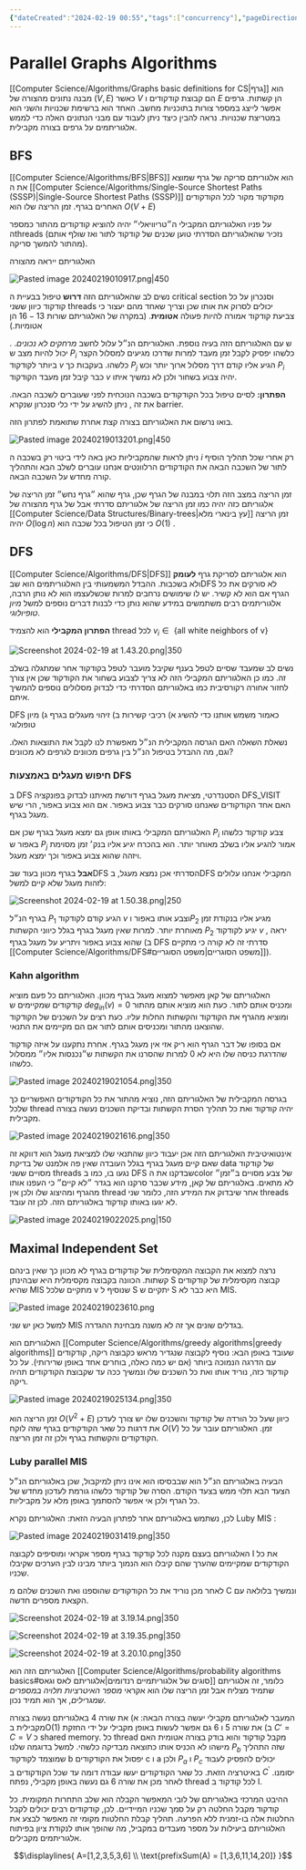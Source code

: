 ```yaml
---
{"dateCreated":"2024-02-19 00:55","tags":["concurrency"],"pageDirection":"rtl","dg-publish":true,"permalink":"/computer-science/algorithms/parallel-algorithms/parallel-graphs-algorithms/","dgPassFrontmatter":true}
---
```


# Parallel Graphs Algorithms

[[Computer Science/Algorithms/Graphs basic definitions for CS\|גרף]] הוא מבנה נתונים מהצורה של $(V,E)$ כאשר $V$ הם קבוצת קודקודים ו $E$ הן קשתות. גרפים אפשר לייצג במספר צורות בתוכניות מחשב. האחד הוא ברשימת שכנויות והשני הוא במטריצת שכנויות. נראה להבין כיצד ניתן לעבוד עם מבני הנתונים האלה כדי לממש אלגוריתמים על גרפים בצורה מקבילית. 

## BFS
[[Computer Science/Algorithms/BFS\|BFS]] הוא אלגוריתם סריקה של גרף שמוצא את ה [[Computer Science/Algorithms/Single-Source Shortest Paths (SSSP)\|Single-Source Shortest Paths (SSSP)]] מקודקוד מקור לכל הקודקודים האחרים בגרף. זמן הריצה שלו הוא $O(V+E)$

על פניו האלגוריתם המקבילי ה״טריוויאלי״ יהיה להוציא קודקודים מהתור כמספר הthreads (נזכיר שהאלגוריתם הסדרתי טוען שכנים של קודקוד לתור ואז שולף אותם מהתור להמשך סריקה).

האלגוריתם ייראה מהצורה 

![Pasted image 20240219010917.png|450](/img/user/Assets/Pasted%20image%2020240219010917.png)

 נשים לב שהאלגוריתם הזה __דרוש__ טיפול בבעיית ה critical section וסנכרון על כל קודקוד כיוון ששני threads יכולים לסרוק את אותו שכן וצריך שאחד מהם יעצור כי צביעת קודקוד אמורה להיות פעולה __אטומית__. (במקרה של האלגוריתם שורות $13-16$ הן אטומיות.) 

. ש עם האלגוריתם הזה בעיה נוספת. האלגוריתם הנ״ל עלול לחשב _מרחקים לא נכונים_. יכול להיות מצב ש $P_{i}$ כלשהו יפסיק לקבל זמן מעבד למרות שדרכו מגיעים למסלול הקצר ביותר לקודקוד $v$ כלשהו. בעקבות כך $P_{j}$ הגיע אליו קודם דרך מסלול ארוך יותר וכש $P_{i}$ כבר קיבל זמן מעבד הקודקוד $v$ יהיה צבוע בשחור ולכן לא נמשיך איתו.

__הפתרון:__ לסיים טיפול בכל הקודקודים בשכבה הנוכחית לפני שעוברים לשכבה הבאה. את זה , ניתן להשיג על ידי כלי סנכרון שנקרא barrier.

בואו נרשום את האלגוריתם בצורה קצת אחרת שתואמת לפתרון הזה.

![Pasted image 20240219013201.png|450](/img/user/Assets/Pasted%20image%2020240219013201.png)

ניתן לראות שהמקביליות כאן באה לידי ביטוי רק בשכבה ה $i$ רק אחרי שכל תהליך הוסיף לתור של השכבה הבאה את הקודקודים הרלוונטים אנחנו עוברים לשלב הבא והתהליך קורה מחדש על השכבה הבאה.

זמן הריצה במצב הזה תלוי במבנה של הגרף שכן, גרף שהוא ״גרף נחש״ זמן הריצה של אלגוריתם כזה יהיה כמו זמן הריצה של אלגוריתם סדרתי אבל של גרף מהצורה של [[Computer Science/Data Structures/Binary-trees\|עץ בינארי מלא]] זמן הריצה יהיה $O(\log n)$ כי זמן הטיפול בכל שכבה הוא $O(1)$ .

## DFS
[[Computer Science/Algorithms/DFS\|DFS]] הוא אלגוריתם לסריקת גרף __לעומק__ ולא בשכבות. ההבדל המשמעותי בין האלגוריתמים הוא שבDFS לא סורקים את כל הגרף אם הוא לא קשיר. יש לו שימושים נרחבים למרות שכשלעצמו הוא לא נותן הרבה, אלגוריתמים רבים משתמשים במידע שהוא נותן כדי לבנות דברים נוספים למשל _מיון טופיולוגי_.

__הפתרון המקבילי__ הוא להצמיד thread לכל $v_{i}\in \text{ \{all white neighbors of v\}}$ 

![Screenshot 2024-02-19 at 1.43.20.png|350](/img/user/Assets/Screenshot%202024-02-19%20at%201.43.20.png)

נשים לב שמעבד שסיים לטפל בענף שקיבל מועבר לטפל בקודקוד אחר שמתגלה בשלב זה.
כמו כן האלגוריתם המקבילי הזה לא צריך לצבוע בשחור את הקודקוד שכן אין צורך לחזור אחורה רקורסיבית כמו באלגוריתם הסדרתי כדי לבדוק מסלולים נוספים להמשיך איתם. 

DFS כאמור משמש אותנו כדי להשיג
	א) רכיבי קשירות
	ב) זיהוי מעגלים בגרף
	ג) מיון טופולוגי

נשאלת השאלה האם הגרסה המקבילית הנ״ל מאפשרת לנו לקבל את התוצאות האלו. וגם, מה ההבדל בטיפול הנ״ל בין גרפים מכוונים לגרפים לא מכוונים? 

### חיפוש מעגלים באמצעות DFS
ב DFS הסטנדרטי, מציאת מעגל בגרף דורשת מאיתנו לבדוק בפונקציה DFS_VISIT האם אחד הקודקודים שאנחנו סורקים כבר צבוע באפור. אם הוא צבוע באפור, הרי שיש מעגל בגרף.

האלגוריתם המקבילי באותו אופן גם ימצא מעגל בגרף שכן אם $P_{i}$ צבע קודקוד כלשהו באפור ש $P_{j}$ אמור להגיע אליו בשלב מאוחר יותר. הוא בהכרח יגיע אליו בנק׳ זמן מסוימת ויזהה שהוא צבוע באפור וכך ימצא מעגל.

__אבל__ בגרף מכוון בעוד שבDFS הסדרתי אכן נמצא מעגל, בDFS המקבילי אנחנו עלולים לזהות מעגל שלא קיים למשל:

![Screenshot 2024-02-19 at 1.50.38.png|250](/img/user/Assets/Screenshot%202024-02-19%20at%201.50.38.png)

בגרף הנ״ל $P_{1}$ הגיע קודם לקודקוד $v$ וצבע אותו באפור ו$P_{2}$ מגיע אליו בנקודת זמן מאוחרת יותר. למרות שאין מעגל בגרף בגלל כיווני הקשתות $P_{2}$ יגיע לקודקוד $v$ , יראה שהוא צבוע באפור ויתריע על מעגל בגרף (ב DFS סדרתי זה לא קורה כי מתקיים [[Computer Science/Algorithms/DFS#משפט הסוגריים\|משפט הסוגריים]]).

### Kahn algorithm
האלגוריתם של קאן מאפשר למצוא מעגל בגרף מכוון. 
האלגוריתם כל פעם מוציא קודקודים שמקיימים ש $deg_{in}(v)=0$ ומכניס אותם לתור. כעת הוא מוציא אותם מהתור ומוציא מהגרף את הקודקוד והקשתות החלות עליו. כעת רצים על השכנים של הקודקוד שהוצאנו מהתור ומכניסים אותם לתור אם הם מקיימים את התנאי.

אם בסופו של דבר הגרף הוא ריק אזי אין מעגל בגרף. אחרת נתקענו על איזה קודקוד שהדרגת כניסה שלו היא לא $0$ למרות שהסרנו את הקשתות ש״נכנסות אליו״ ממסלול כלשהו.

![Pasted image 20240219021054.png|350](/img/user/Assets/Pasted%20image%2020240219021054.png)


בגרסה המקבילית של האלגוריתם הזה, נוציא מהתור את כל הקודקודים האפשריים כך שלכל thread יהיה קודקוד ואת כל תהליך הסרת הקשתות ובדיקת השכנים נעשה בצורה מקבילית. 

![Pasted image 20240219021616.png|350](/img/user/Assets/Pasted%20image%2020240219021616.png)

אינטואיטיבית האלגוריתם הזה אכן יעבוד כיוון שהתנאי שלו למציאת מעגל הוא דווקא זה שאם קיים מעגל בגרף בגלל העובדה שאין פה אלמנט של בדיקת data של קודקוד מסויים ששני threads נגעו בו, כמו ב DFS שבדקנו את הcolor של צבע מסויים ב״זמן״ לא מתאים. באלגוריתם של קאן, מידע שכבר סרקנו הוא בגדר ״לא קיים״ כי העפנו אותו מהגרף ומהיצוג שלו ולכן אין thread אחר שיבדוק את המידע הזה, כלומר שני threads לא יגעו באותו קודקוד באלגוריתם הזה. לכן זה עובד. 

![Pasted image 20240219022025.png|150](/img/user/Assets/Pasted%20image%2020240219022025.png)

## Maximal Independent Set
נרצה למצוא את הקבוצה המקסימלית של קודקודים בגרף לא מכוון כך שאין בינהם קשתות. הכוונה בקבוצה מקסימלית היא שבהינתן S קבוצה מקסימלית של קודקודים שהיא MIS מתקיים שלכל v שנוסיף ל S יתקיים ש S היא כבר לא MIS. 

![Pasted image 20240219023610.png](/img/user/Assets/Pasted%20image%2020240219023610.png)

למשל כאן יש שני MIS בגדלים שונים אך זה לא משנה מבחינת ההגדרה.

האלגוריתם הוא [[Computer Science/Algorithms/greedy algorithms\|greedy algorithms]] שעובד באופן הבא: נוסיף לקבוצה שנגדיר מראש כקבוצה ריקה, קודקודים עם הדרגה הנמוכה ביותר (אם יש כמה כאלה, בוחרים אחד באופן שרירותי). על כל קודקוד כזה, נוריד אותו ואת כל השכנים שלו ונמשיך ככה עד שקבוצת הקודקודים תהיה ריקה.

![Pasted image 20240219025134.png|350](/img/user/Assets/Pasted%20image%2020240219025134.png)

זמן הריצה הוא $O(V^{2}+E)$  כיוון שעל כל הורדה של קודקוד והשכנים שלו יש צורך לעדכן את דרגות כל שאר הקודקודים בגרף שזה לוקח $O(V)$ זמן. האלגוריתם עובר על כל הקודקודים והקשתות בגרף ולכן זה זמן הריצה.

### Luby parallel MIS 
הבעיה באלגוריתם הנ״ל הוא שבבסיסו הוא אינו ניתן למיקבול, שכן באלגוריתם הנ״ל הצעד הבא תלוי ממש בצעד הקודם. הסרה של קודקוד כלשהו גורמת לעדכון מחדש של כל הגרף ולכן אי אפשר להסתמך באופן מלא על מקביליות. 

לכן, נשתמש באלגוריתם אחר לפתרון הבעיה הזאת: האלגוריתם נקרא Luby MIS :

![Pasted image 20240219031419.png|350](/img/user/Assets/Pasted%20image%2020240219031419.png)

האלגוריתם בעצם מקנה לכל קודקוד בגרף מספר אקראי ומוסיפים לקבוצה I את כל הקודקודים שמקיימים שהערך שהם קיבלו הוא הנמוך ביותר מבינו לבין הערכים שקיבלו שכניו.

לאחר מכן נוריד את כל הקודקודים שהוספנו ואת השכנים שלהם מ C ונמשיך בלולאה עם הקצאת מספרים חדשה.

![Screenshot 2024-02-19 at 3.19.14.png|350](/img/user/Assets/Screenshot%202024-02-19%20at%203.19.14.png)

![Screenshot 2024-02-19 at 3.19.35.png|350](/img/user/Assets/Screenshot%202024-02-19%20at%203.19.35.png)

![Screenshot 2024-02-19 at 3.20.10.png|350](/img/user/Assets/Screenshot%202024-02-19%20at%203.20.10.png)

האלגוריתם הזה הוא [[Computer Science/Algorithms/probability algorithms basics#סוגים של אלגוריתמיים רנדומים\|אלגוריתם לאס וגאס]] כלומר, זה אלגוריתם שתמיד מצליח אבל זמן הריצה שלו הוא אקראי _מספר האיטרציות תלויה במספרים שמגרילים_, אך הוא תמיד נכון. 

המעבר לאלגוריתם מקבילי יעשה בצורה הבאה:
	א) את שורה 4 באלגוריתם נעשה בצורה מקבילית בO(1)
	ב) את שורה 5 ו 6 גם אפשר לעשות באופן מקבילי על ידי החזקת $C'=C=V$ כ shared memory. כל thread מקבל קודקוד והוא בודק בצורה אטומית האם מישהו לא הכניס אותו כתוצאה מבדיקה כלשהי. למשל בדוגמה שלנו $P_{b}$ שזה התהליך שמוצמד לקודקוד b יפסול את הקודקודים c ו a ולכן $P_{a}$ ו $P_{c}$ יכולים להפסיק לעבוד באיטרציה הזאת. כל שאר הקודקודים יעשו עבודה דומה עד שכל הקודקודים ב $C^{\prime}$ יסומנו. 
	לאחר מכן את שורה 6 גם נעשה באופן מקבילי, נפתח thread לכל קודקוד ב I. 

ההיבט המרכזי באלגוריתם של לובי המאפשר הקבלה הוא שלב התחרות המקומית. כל קודקוד מקבל החלטה רק על סמך שכניו המיידיים. לכן, קודקודים רבים יכולים לקבל החלטות אלה בו-זמנית ללא הפרעה. תהליך קבלת החלטות מקומי זה מאפשר לבצע את האלגוריתם ביעילות על מספר מעבדים במקביל, מה שהופך אותו לנקודת ציון בפיתוח אלגוריתמים מקבילים.

$$\displaylines{
A=[1,2,3,5,3,6] \\
\text{prefixSum(A) = [1,3,6,11,14,20]}
}$$